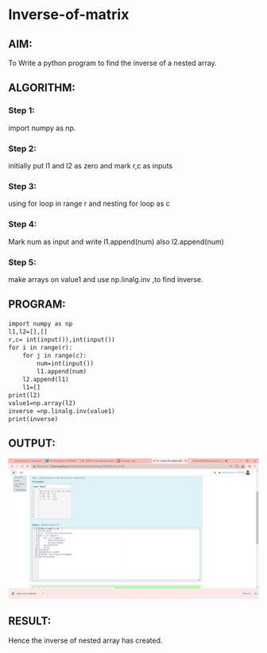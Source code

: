 # Inverse-of-matrix

## AIM:
To Write  a python program to find the inverse of a nested array.

## ALGORITHM:
### Step 1:
import numpy as np.
### Step 2:
initially put l1 and l2 as zero and mark r,c as inputs
### Step 3:
using for loop in range r and nesting for loop as c
### Step 4:
Mark num as input and write l1.append(num) also l2.append(num)
### Step 5:
make arrays on value1 and use np.linalg.inv ,to find inverse.

## PROGRAM:
~~~
import numpy as np
l1,l2=[],[]
r,c= int(input()),int(input())
for i in range(r):
    for j in range(c):
        num=int(input())
        l1.append(num)
    l2.append(l1)
    l1=[]
print(l2)
value1=np.array(l2)
inverse =np.linalg.inv(value1)
print(inverse)
~~~
## OUTPUT:
![output](./y.png)

## RESULT:
Hence the inverse of nested array has created.
